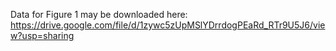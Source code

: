 Data for Figure 1 may be downloaded here: https://drive.google.com/file/d/1zywc5zUpMSlYDrrdogPEaRd_RTr9U5J6/view?usp=sharing